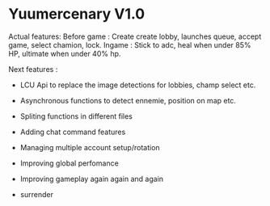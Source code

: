 # Yuumercenary V1.0

Actual features:
Before game :
Create create lobby, launches queue, accept game, select chamion, lock.
Ingame :
Stick to adc, heal when under 85% HP, ultimate when under 40% hp.


Next features :
- LCU Api to replace the image detections for lobbies, champ select etc.

- Asynchronous functions to detect ennemie, position on map etc.

- Spliting functions in different files

- Adding chat command features

- Managing multiple account setup/rotation

- Improving global perfomance

- Improving gameplay again again and again

- surrender
